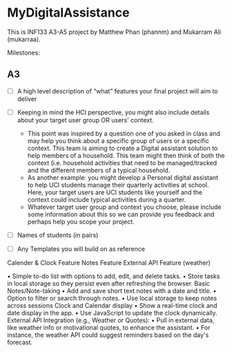 # MyDigitalAssistance

This is INF133 A3-A5 project by Matthew Phan (phannm) and Mukarram Ali (mukarraa).

Milestones:

## A3

- [ ] A high level description of “what” features your final project will aim to deliver
- [ ] Keeping in mind the HCI perspective, you might also include details about your target user group OR users' context.
    * This point was inspired by a question one of you asked in class and may help you think about a specific group of users or a specific context. This team is aiming to create a Digital assistant solution to help members of a household. This team might then think of both the context (i.e. household activities that need to be managed/tracked and the different members of a typical household.  
    * As another example: you might develop a Personal digital assistant to help UCI students manage their quarterly activities at school. Here, your target users are UCI students like yourself and the context could include typical activities during a quarter. 
    * Whatever target user group and context you choose, please include some information about this so we can provide you feedback and perhaps help you scope your project. 
- [ ] Names of students (in pairs)
- [ ] Any Templates you will build on as reference



Calender & Clock Feature
Notes Feature
External API Feature (weather)


• Simple to-do list with options to add, edit, and delete tasks.
• Store tasks in local storage so they persist even after refreshing the browser.
Basic Notes/Note-taking
• Add and save short text notes with a date and title.
• Option to filter or search through notes.
• Use local storage to keep notes across sessions
Clock and Calendar display
• Show a real-time clock and date display in the app.
• Use JavaScript to update the clock dynamically.
External APl Integration (e.g.,
Weather or Quotes):
• Pull in external data, like weather info or
motivational quotes, to enhance the assistant.
• For instance, the weather
API could suggest reminders based on the day's forecast.